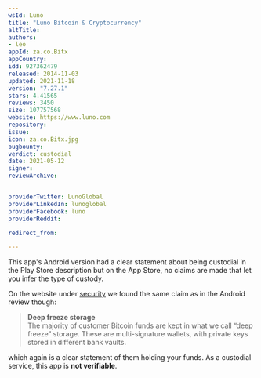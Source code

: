 ```yaml
---
wsId: Luno
title: "Luno Bitcoin & Cryptocurrency"
altTitle: 
authors:
- leo
appId: za.co.Bitx
appCountry: 
idd: 927362479
released: 2014-11-03
updated: 2021-11-18
version: "7.27.1"
stars: 4.41565
reviews: 3450
size: 107757568
website: https://www.luno.com
repository: 
issue: 
icon: za.co.Bitx.jpg
bugbounty: 
verdict: custodial
date: 2021-05-12
signer: 
reviewArchive:


providerTwitter: LunoGlobal
providerLinkedIn: lunoglobal
providerFacebook: luno
providerReddit: 

redirect_from:

---
```


This app's Android version had a clear statement about being custodial in the
Play Store description but on the App Store, no claims are made that let you
infer the type of custody.

On the website under [security](https://www.luno.com/en/security) we found the
same claim as in the Android review though:

> **Deep freeze storage**<br>
  The majority of customer Bitcoin funds are kept in what we call “deep freeze”
  storage. These are multi-signature wallets, with private keys stored in
  different bank vaults.

which again is a clear statement of them holding your funds. As a custodial
service, this app is **not verifiable**.
